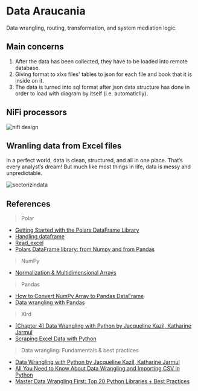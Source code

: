 # Data Araucania 
Data wrangling, routing, transformation, and system mediation logic.

## Main concerns
1. After the data has been collected, they have to be loaded into remote database.
2. Giving format to xlxs files' tables to json for each file and book that it is inside on it.
3. The data is turned into sql format after json data structure has done in order to load with diagram by itself (i.e. automaticlly).

## NiFi processors
![nifi design](https://user-images.githubusercontent.com/23003922/207765016-ad4aa477-5516-47cc-985b-c1bdf757f6a9.png)


## Wranling data from Excel files
In a perfect world, data is clean, structured, and all in one place. That’s every analyst’s dream! But much like most things in life, data is messy and unpredictable.

![sectorizindata](https://user-images.githubusercontent.com/23003922/209239062-f6882cbe-eb26-462e-bcfb-4e5e76f524d6.png)


## References
> Polar 
*   [Getting Started with the Polars DataFrame Library](https://towardsdatascience.com/getting-started-with-the-polars-dataframe-library-6f9e1c014c5c)
*   [Handling dataframe](https://pola-rs.github.io/polars/py-polars/html/reference/dataframe/index.html)
*   [Read_excel](https://pola-rs.github.io/polars/py-polars/html/reference/api/polars.read_excel.html)
*   [Polars DataFrame library: from Numpy and from Pandas](https://pola-rs.github.io/polars-book/user-guide/introduction.html)

> NumPy 
*   [Normalization & Multidimensional Arrays](https://numpy.org/doc/stable/reference/index.html)

> Pandas 
*   [How to Convert NumPy Array to Pandas DataFrame](https://datatofish.com/numpy-array-to-pandas-dataframe/)
*   [Data wrangling with Pandas](https://exeter-data-analytics.github.io/python-data/pandas.html)

> Xlrd
*   [[Chapter 4] Data Wrangling with Python by Jacqueline Kazil, Katharine Jarmul](https://demo.mobilepit.com/pub/book/DataScience/Data%20Wrangling%20with%20Python.pdf)
*   [Scraping Excel Data with Python](https://medium.com/@tanyashapiro_72192/scraping-excel-data-with-python-41725308d9b0)

> Data wrangling: Fundamentals & best practices 
*   [Data Wrangling with Python by Jacqueline Kazil, Katharine Jarmul](https://demo.mobilepit.com/pub/book/DataScience/Data%20Wrangling%20with%20Python.pdf)
*   [All You Need to Know About Data Wrangling and Importing CSV in Python](https://www.turing.com/kb/data-wrangling-and-importing-csv-in-python)
*   [Master Data Wrangling First: Top 20 Python Libraries + Best Practices](https://pub.towardsai.net/master-data-wrangling-first-top-20-python-libraries-15-best-practices-a07ac7a26efd)
